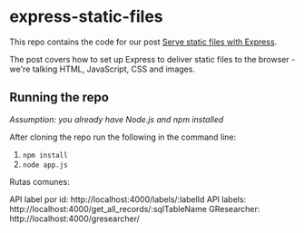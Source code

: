 # express-static-files

This repo contains the code for our post [Serve static files with Express](http://www.fullstacktraining.com/articles/how-to-serve-static-files-with-express).

The post covers how to set up Express to deliver static files to the browser - we're talking HTML, JavaScript, CSS and images.

## Running the repo

*Assumption: you already have Node.js and npm installed*

After cloning the repo run the following in the command line:

1. ```npm install```
2. ```node app.js```




Rutas comunes:

API label por id: 	http://localhost:4000/labels/:labelId
API labels:			http://localhost:4000/get_all_records/:sqlTableName
GResearcher: 		http://localhost:4000/gresearcher/